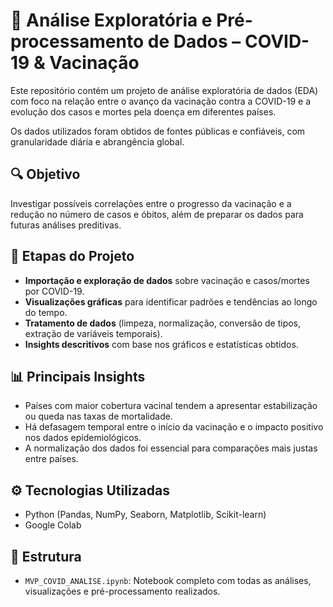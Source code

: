 # 📌 Análise Exploratória e Pré-processamento de Dados – COVID-19 & Vacinação

Este repositório contém um projeto de análise exploratória de dados (EDA) com foco na relação entre o avanço da vacinação contra a COVID-19 e a evolução dos casos e mortes pela doença em diferentes países.

Os dados utilizados foram obtidos de fontes públicas e confiáveis, com granularidade diária e abrangência global.

## 🔍 Objetivo
Investigar possíveis correlações entre o progresso da vacinação e a redução no número de casos e óbitos, além de preparar os dados para futuras análises preditivas.

## 🧪 Etapas do Projeto
- **Importação e exploração de dados** sobre vacinação e casos/mortes por COVID-19.
- **Visualizações gráficas** para identificar padrões e tendências ao longo do tempo.
- **Tratamento de dados** (limpeza, normalização, conversão de tipos, extração de variáveis temporais).
- **Insights descritivos** com base nos gráficos e estatísticas obtidos.

## 📊 Principais Insights
- Países com maior cobertura vacinal tendem a apresentar estabilização ou queda nas taxas de mortalidade.
- Há defasagem temporal entre o início da vacinação e o impacto positivo nos dados epidemiológicos.
- A normalização dos dados foi essencial para comparações mais justas entre países.

## ⚙️ Tecnologias Utilizadas
- Python (Pandas, NumPy, Seaborn, Matplotlib, Scikit-learn)
- Google Colab

## 📁 Estrutura
- `MVP_COVID_ANALISE.ipynb`: Notebook completo com todas as análises, visualizações e pré-processamento realizados.

